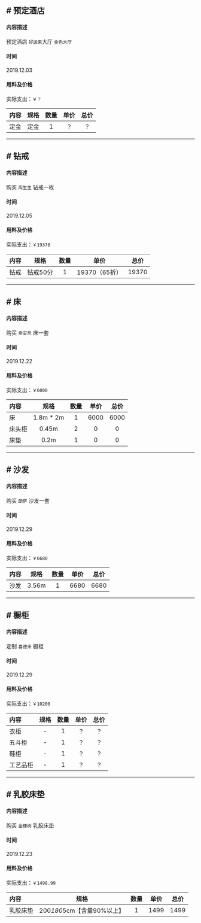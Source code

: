 ## # 预定酒店

#### 内容描述

预定酒店 `好运来`大厅 `金色大厅`

#### 时间

2019.12.03

#### 用料及价格

实际支出：`￥？`

内容 | 规格 | 数量 | 单价 | 总价
:- | :-: | :-: | :-: | :-:
定金 | 定金 | 1 | ？ | ？

---

## # 钻戒

#### 内容描述

购买 `周生生` 钻戒一枚

#### 时间

2019.12.05

#### 用料及价格

实际支出：`￥19370`

内容 | 规格 | 数量 | 单价 | 总价
:- | :-: | :-: | :-: | :-:
钻戒 | 钻戒50分 | 1 | 19370（65折） | 19370

---

## # 床

#### 内容描述

购买 `帝安尼` 床一套

#### 时间

2019.12.22

#### 用料及价格

实际支出：`￥6000`

内容 | 规格 | 数量 | 单价 | 总价
:- | :-: | :-: | :-: | :-:
床 | 1.8m * 2m | 1 | 6000 | 6000
床头柜 | 0.45m | 2 | 0 | 0
床垫 | 0.2m | 1 | 0 | 0

---

## # 沙发

#### 内容描述

购买 `朗萨` 沙发一套

#### 时间

2019.12.29

#### 用料及价格

实际支出：`￥6680`

内容 | 规格 | 数量 | 单价 | 总价
:- | :-: | :-: | :-: | :-:
沙发 | 3.56m | 1 | 6680 | 6680


---

## # 橱柜

#### 内容描述

定制 `喜德来` 橱柜

#### 时间

2019.12.29

#### 用料及价格

实际支出：`￥10200`

内容 | 规格 | 数量 | 单价 | 总价
:- | :-: | :-: | :-: | :-:
衣柜 | -| 1 | ？ | ？
五斗柜 | -| 1 | ？ | ？
鞋柜 | -| 1 | ？ | ？
工艺品柜 | -| 1 | ？ | ？

---

## # 乳胶床垫

#### 内容描述

购买 `金橡树` 乳胶床垫

#### 时间

2019.12.23

#### 用料及价格

实际支出：`￥1498.99`

内容 | 规格 | 数量 | 单价 | 总价
:- | :-: | :-: | :-: | :-:
乳胶床垫 | 200*180*5cm【含量90%以上】 | 1 | 1499 | 1499
